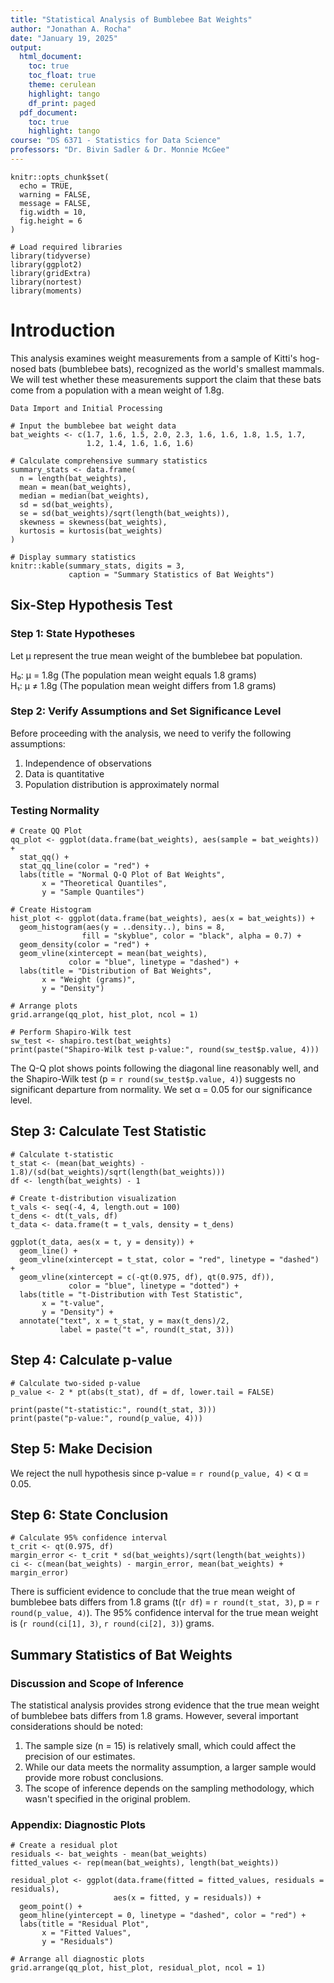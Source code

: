 ```yaml
---
title: "Statistical Analysis of Bumblebee Bat Weights"
author: "Jonathan A. Rocha"
date: "January 19, 2025"
output:
  html_document:
    toc: true
    toc_float: true
    theme: cerulean
    highlight: tango
    df_print: paged
  pdf_document:
    toc: true
    highlight: tango
course: "DS 6371 - Statistics for Data Science"
professors: "Dr. Bivin Sadler & Dr. Monnie McGee"
---
```


```{r setup, include=FALSE}
knitr::opts_chunk$set(
  echo = TRUE,
  warning = FALSE,
  message = FALSE,
  fig.width = 10,
  fig.height = 6
)

# Load required libraries
library(tidyverse)
library(ggplot2)
library(gridExtra)
library(nortest)
library(moments)
```

# Introduction

This analysis examines weight measurements from a sample of Kitti's hog-nosed bats (bumblebee bats), recognized as the world's smallest mammals. We will test whether these measurements support the claim that these bats come from a population with a mean weight of 1.8g.

`Data Import and Initial Processing`

```{r data_import}
# Input the bumblebee bat weight data
bat_weights <- c(1.7, 1.6, 1.5, 2.0, 2.3, 1.6, 1.6, 1.8, 1.5, 1.7, 
                 1.2, 1.4, 1.6, 1.6, 1.6)

# Calculate comprehensive summary statistics
summary_stats <- data.frame(
  n = length(bat_weights),
  mean = mean(bat_weights),
  median = median(bat_weights),
  sd = sd(bat_weights),
  se = sd(bat_weights)/sqrt(length(bat_weights)),
  skewness = skewness(bat_weights),
  kurtosis = kurtosis(bat_weights)
)

# Display summary statistics
knitr::kable(summary_stats, digits = 3,
             caption = "Summary Statistics of Bat Weights")
```

## Six-Step Hypothesis Test

### Step 1: State Hypotheses

Let μ represent the true mean weight of the bumblebee bat population.

H₀: μ = 1.8g (The population mean weight equals 1.8 grams)\
H₁: μ ≠ 1.8g (The population mean weight differs from 1.8 grams)

### Step 2: Verify Assumptions and Set Significance Level

Before proceeding with the analysis, we need to verify the following assumptions:

1.  Independence of observations
2.  Data is quantitative
3.  Population distribution is approximately normal

### Testing Normality

```{r normality_check, fig.height=8}
# Create QQ Plot
qq_plot <- ggplot(data.frame(bat_weights), aes(sample = bat_weights)) +
  stat_qq() +
  stat_qq_line(color = "red") +
  labs(title = "Normal Q-Q Plot of Bat Weights",
       x = "Theoretical Quantiles",
       y = "Sample Quantiles")

# Create Histogram
hist_plot <- ggplot(data.frame(bat_weights), aes(x = bat_weights)) +
  geom_histogram(aes(y = ..density..), bins = 8, 
                fill = "skyblue", color = "black", alpha = 0.7) +
  geom_density(color = "red") +
  geom_vline(xintercept = mean(bat_weights), 
             color = "blue", linetype = "dashed") +
  labs(title = "Distribution of Bat Weights",
       x = "Weight (grams)",
       y = "Density")

# Arrange plots
grid.arrange(qq_plot, hist_plot, ncol = 1)

# Perform Shapiro-Wilk test
sw_test <- shapiro.test(bat_weights)
print(paste("Shapiro-Wilk test p-value:", round(sw_test$p.value, 4)))
```

The Q-Q plot shows points following the diagonal line reasonably well, and the Shapiro-Wilk test (p = `r round(sw_test$p.value, 4)`) suggests no significant departure from normality. We set α = 0.05 for our significance level.

## Step 3: Calculate Test Statistic

```{r test_statistic}
# Calculate t-statistic
t_stat <- (mean(bat_weights) - 1.8)/(sd(bat_weights)/sqrt(length(bat_weights)))
df <- length(bat_weights) - 1

# Create t-distribution visualization
t_vals <- seq(-4, 4, length.out = 100)
t_dens <- dt(t_vals, df)
t_data <- data.frame(t = t_vals, density = t_dens)

ggplot(t_data, aes(x = t, y = density)) +
  geom_line() +
  geom_vline(xintercept = t_stat, color = "red", linetype = "dashed") +
  geom_vline(xintercept = c(-qt(0.975, df), qt(0.975, df)), 
             color = "blue", linetype = "dotted") +
  labs(title = "t-Distribution with Test Statistic",
       x = "t-value",
       y = "Density") +
  annotate("text", x = t_stat, y = max(t_dens)/2,
           label = paste("t =", round(t_stat, 3)))
```

## Step 4: Calculate p-value

```{r p_value}
# Calculate two-sided p-value
p_value <- 2 * pt(abs(t_stat), df = df, lower.tail = FALSE)

print(paste("t-statistic:", round(t_stat, 3)))
print(paste("p-value:", round(p_value, 4)))
```

## Step 5: Make Decision

We reject the null hypothesis since p-value = `r round(p_value, 4)` \< α = 0.05.

## Step 6: State Conclusion

```{r confidence_interval}
# Calculate 95% confidence interval
t_crit <- qt(0.975, df)
margin_error <- t_crit * sd(bat_weights)/sqrt(length(bat_weights))
ci <- c(mean(bat_weights) - margin_error, mean(bat_weights) + margin_error)
```

There is sufficient evidence to conclude that the true mean weight of bumblebee bats differs from 1.8 grams (t(`r df`) = `r round(t_stat, 3)`, p = `r round(p_value, 4)`). The 95% confidence interval for the true mean weight is (`r round(ci[1], 3)`, `r round(ci[2], 3)`) grams.

## Summary Statistics of Bat Weights

### Discussion and Scope of Inference

The statistical analysis provides strong evidence that the true mean weight of bumblebee bats differs from 1.8 grams. However, several important considerations should be noted:

1.  The sample size (n = 15) is relatively small, which could affect the precision of our estimates.
2.  While our data meets the normality assumption, a larger sample would provide more robust conclusions.
3.  The scope of inference depends on the sampling methodology, which wasn't specified in the original problem.

### Appendix: Diagnostic Plots

```{r diagnostic_plots, fig.height=10}
# Create a residual plot
residuals <- bat_weights - mean(bat_weights)
fitted_values <- rep(mean(bat_weights), length(bat_weights))

residual_plot <- ggplot(data.frame(fitted = fitted_values, residuals = residuals),
                       aes(x = fitted, y = residuals)) +
  geom_point() +
  geom_hline(yintercept = 0, linetype = "dashed", color = "red") +
  labs(title = "Residual Plot",
       x = "Fitted Values",
       y = "Residuals")

# Arrange all diagnostic plots
grid.arrange(qq_plot, hist_plot, residual_plot, ncol = 1)
```

